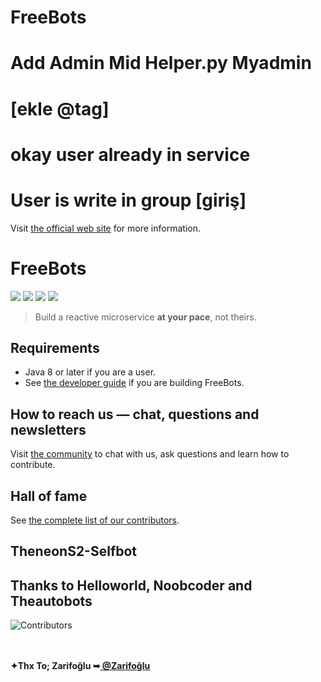 # FreeBots
# Add Admin Mid Helper.py Myadmin
# [ekle @tag]
# okay user already in service
# User is write in group [giriş]
Visit [the official web site](https://cyber-tkr.com) for more information.

# FreeBots

<a href="https://https://github.com/CyberTKR/FreeBots/"><img src="https://img.shields.io/github/stars/line/armeria.svg?style=social" /></a>
<a href="https://https://github.com/CyberTKR/FreeBots/contributors"><img src="https://img.shields.io/github/contributors/line/armeria.svg" /></a>
<a href="https://https://github.com/CyberTKR/FreeBots/pulse"><img src="https://img.shields.io/github/commit-activity/m/line/armeria.svg?label=commits" /></a>
<a href="https://https://github.com/CyberTKR/FreeBots/commits"><img src="https://img.shields.io/github/release-date/line/armeria.svg?label=release" /></a>

> Build a reactive microservice **at your pace**, not theirs.

## Requirements

- Java 8 or later if you are a user.
- See [the developer guide](https://cyber-tkr.com) if you are building FreeBots.

## How to reach us — chat, questions and newsletters

Visit [the community](https://armeria.dev/community/) to chat with us, ask questions and learn how to contribute.

## Hall of fame

See [the complete list of our contributors](https://https://github.com/CyberTKR/FreeBots/contributors).
## TheneonS2-Selfbot
## Thanks to Helloworld, Noobcoder and Theautobots
<img
  src="https://opencollective.com/armeria/contributors.svg?width=890&button=false"
  title="Contributors"
  alt="Contributors"
/>

<html>

</br>
 <br/><b>✦Thx To; Zarifoğlu ➥<a href="https://github.com/Zarifbey" title="@Zarifoğlu"> @Zarifoğlu </a></b>
</br>
</body></a>
 </html>

